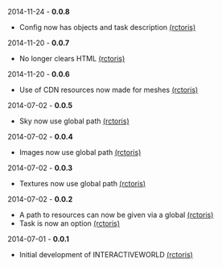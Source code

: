 2014-11-24 - **0.0.8**
 * Config now has objects and task description [(rctoris)](https://github.com/rctoris/)

2014-11-20 - **0.0.7**
 * No longer clears HTML [(rctoris)](https://github.com/rctoris/)

2014-11-20 - **0.0.6**
 * Use of CDN resources now made for meshes [(rctoris)](https://github.com/rctoris/)

2014-07-02 - **0.0.5**
 * Sky now use global path [(rctoris)](https://github.com/rctoris/)

2014-07-02 - **0.0.4**
 * Images now use global path [(rctoris)](https://github.com/rctoris/)

2014-07-02 - **0.0.3**
 * Textures now use global path [(rctoris)](https://github.com/rctoris/)

2014-07-02 - **0.0.2**
 * A path to resources can now be given via a global [(rctoris)](https://github.com/rctoris/)
 * Task is now an option [(rctoris)](https://github.com/rctoris/)

2014-07-01 - **0.0.1**
 * Initial development of INTERACTIVEWORLD [(rctoris)](https://github.com/rctoris/)
